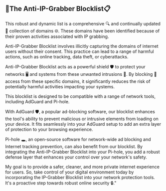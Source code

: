 ## 🚫The Anti-IP-Grabber Blocklist📋

This robust and dynamic list is a comprehensive 🔍 and continually updated 🔄 collection of domains 🌐. 
These domains have been identified because of their proven activities associated with IP grabbing.

Anti-IP-Grabber Blocklist involves illicitly capturing the domains of internet users without their consent. 
This practice can lead to a range of harmful actions, such as online tracking, data theft, or cyberattacks.

Anti-IP-Grabber Blocklist acts as a powerful shield 🛡️ to protect your networks 🖥️ and systems from these unwanted intrusions 👾. By blocking 🛑 access from these specific domains, it significantly reduces the risk of potentially harmful activities impacting your systems.

This blocklist is designed to be compatible with a range of network tools, including AdGuard and Pi-hole.

With AdGuard 🛡️, a popular ad-blocking software, our blocklist enhances the tool's ability to prevent malicious or intrusive elements from loading on your device. It fits seamlessly into your AdGuard setup to add an extra layer of protection to your browsing experience.

Pi-hole 🕳️, an open-source software for network-wide ad blocking and Internet tracking prevention, can also benefit from our blocklist. By integrating the Anti-IP-Grabber Blocklist into your Pi-hole, you add a robust defense layer that enhances your control over your network's safety.

My goal is to provide a safer, cleaner, and more private internet experience for users. So, take control of your digital environment today by incorporating the IP-Grabber Blocklist into your network protection tools. It's a proactive step towards robust online security 🔒."
